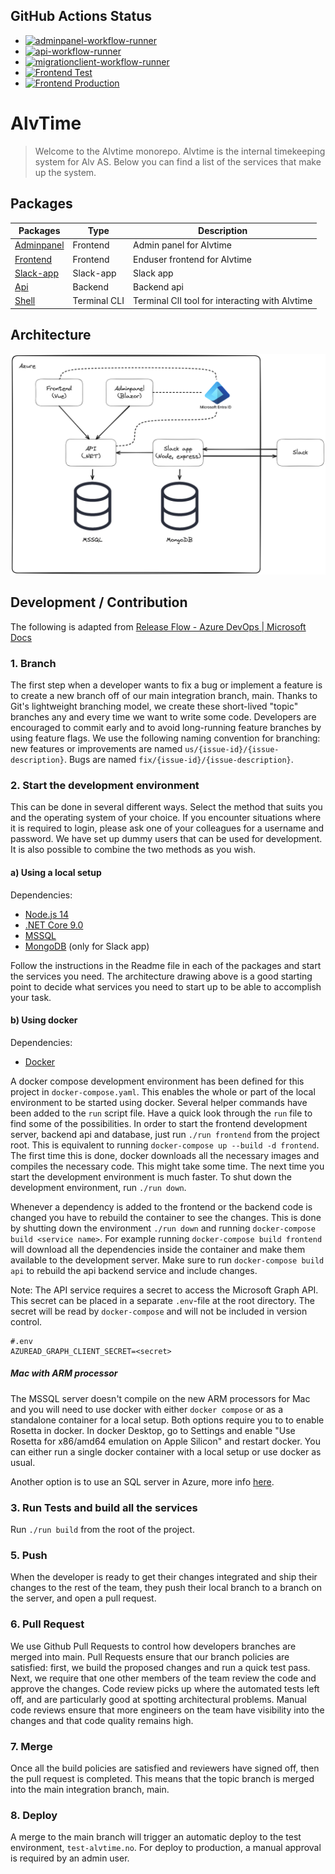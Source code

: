 ## GitHub Actions Status
- [![adminpanel-workflow-runner](https://github.com/Alv-no/alvtime/actions/workflows/adminpanel-workflow-runner.yml/badge.svg)](https://github.com/Alv-no/alvtime/actions/workflows/adminpanel-workflow-runner.yml)
- [![api-workflow-runner](https://github.com/Alv-no/alvtime/actions/workflows/api-workflow-runner.yml/badge.svg)](https://github.com/Alv-no/alvtime/actions/workflows/api-workflow-runner.yml)
- [![migrationclient-workflow-runner](https://github.com/Alv-no/alvtime/actions/workflows/migrationclient-workflow-runner.yml/badge.svg)](https://github.com/Alv-no/alvtime/actions/workflows/migrationclient-workflow-runner.yml)
- [![Frontend Test](https://github.com/Alv-no/alvtime/actions/workflows/azure-static-web-apps-red-sand-043c70a03.yml/badge.svg)](https://github.com/Alv-no/alvtime/actions/workflows/azure-static-web-apps-red-sand-043c70a03.yml)
- [![Frontend Production](https://github.com/Alv-no/alvtime/actions/workflows/azure-static-web-apps-mango-island-0a2b55803.yml/badge.svg)](https://github.com/Alv-no/alvtime/actions/workflows/azure-static-web-apps-mango-island-0a2b55803.yml)

# AlvTime

> Welcome to the Alvtime monorepo. Alvtime is the internal timekeeping system for Alv AS. Below you can find a list of the services that make up the system.

## Packages

| Packages                            | Type         | Description                                    |
| ----------------------------------- | ------------ | ---------------------------------------------- |
| [Adminpanel](./packages/adminpanel) | Frontend     | Admin panel for Alvtime                        |
| [Frontend](./packages/frontend)     | Frontend     | Enduser frontend for Alvtime                   |
| [Slack-app](./packages/slack-app)   | Slack-app    | Slack app                                      |
| [Api](./packages/api)               | Backend      | Backend api                                    |                                  |
| [Shell](./packages/shell)           | Terminal CLI | Terminal ClI tool for interacting with Alvtime |

## Architecture

![Alvtime architecture](images/alvtime-arkitektur.png)

## Development / Contribution

The following is adapted from [Release Flow - Azure DevOps | Microsoft Docs](https://docs.microsoft.com/en-us/azure/devops/learn/devops-at-microsoft/release-flow)

### 1. Branch

The first step when a developer wants to fix a bug or implement a feature is to create a new branch off of our main integration branch, main. Thanks to Git's lightweight branching model, we create these short-lived "topic" branches any and every time we want to write some code. Developers are encouraged to commit early and to avoid long-running feature branches by using feature flags. We use the following naming convention for branching: new features or improvements are named `us/{issue-id}/{issue-description}`. Bugs are named `fix/{issue-id}/{issue-description}`.

### 2. Start the development environment

This can be done in several different ways. Select the method that suits you and the operating system of your choice. If you encounter situations where it is required to login, please ask one of your colleagues for a username and password. We have set up dummy users that can be used for development. It is also possible to combine the two methods as you wish.

#### a) Using a local setup

Dependencies:

- [Node.js 14](https://nodejs.org/en/)
- [.NET Core 9.0](https://dotnet.microsoft.com/download/dotnet/9.0)
- [MSSQL](https://www.microsoft.com/en-us/sql-server/sql-server-downloads)
- [MongoDB](https://www.mongodb.com/try/download/enterprise) (only for Slack app)

Follow the instructions in the Readme file in each of the packages and start the services you need. The architecture drawing above is a good starting point to decide what services you need to start up to be able to accomplish your task.

#### b) Using docker

Dependencies:

- [Docker](https://www.docker.com/products/docker-desktop)

A docker compose development environment has been defined for this project in `docker-compose.yaml`. This enables the whole or part of the local environment to be started using docker. Several helper commands have been added to the `run` script file. Have a quick look through the `run` file to find some of the possibilities. In order to start the frontend development server, backend api and database, just run `./run frontend` from the project root. This is equivalent to running `docker-compose up --build -d frontend`. The first time this is done, docker downloads all the necessary images and compiles the necessary code. This might take some time. The next time you start the development environment is much faster. To shut down the development environment, run `./run down`.

Whenever a dependency is added to the frontend or the backend code is changed you have to rebuild the container to see the changes. This is done by shutting down the environment `./run down` and running `docker-compose build <service name>`. For example running `docker-compose build frontend` will download all the dependencies inside the container and make them available to the development server. Make sure to run `docker-compose build api` to rebuild the api backend service and include changes.

Note: The API service requires a secret to access the Microsoft Graph API. This secret can be placed in a separate `.env`-file at the root directory. The secret will be read by `docker-compose` and will not be included in version control.

```
#.env
AZUREAD_GRAPH_CLIENT_SECRET=<secret>
```

##### Mac with ARM processor

The MSSQL server doesn't compile on the new ARM processors for Mac and you will need to use docker with either `docker compose` or as a standalone container for a local setup. Both options require you to to enable Rosetta in docker. In docker Desktop, go to Settings and enable "Use Rosetta for x86/amd64 emulation on Apple Silicon" and restart docker. You can either run a single docker container with a local setup or use docker as usual.

Another option is to use an SQL server in Azure, more info [here](https://github.com/Alv-no/alvtime/issues/368#issuecomment-892052356).

### 3. Run Tests and build all the services

Run `./run build` from the root of the project.

### 5. Push

When the developer is ready to get their changes integrated and ship their changes to the rest of the team, they push their local branch to a branch on the server, and open a pull request.

### 6. Pull Request

We use Github Pull Requests to control how developers branches are merged into main. Pull Requests ensure that our branch policies are satisfied: first, we build the proposed changes and run a quick test pass. Next, we require that one other members of the team review the code and approve the changes. Code review picks up where the automated tests left off, and are particularly good at spotting architectural problems. Manual code reviews ensure that more engineers on the team have visibility into the changes and that code quality remains high.

### 7. Merge

Once all the build policies are satisfied and reviewers have signed off, then the pull request is completed. This means that the topic branch is merged into the main integration branch, main. 

### 8. Deploy

A merge to the main branch will trigger an automatic deploy to the test environment, `test-alvtime.no`. For deploy to production, a manual approval is required by an admin user.